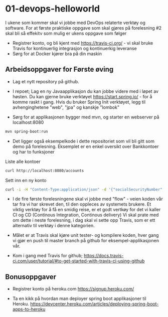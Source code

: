 # 01-devops-helloworld

I ukene som kommer skal vi jobbe med DevOps relaterte verktøy og software. For at første praktiske oppgave som skal gjøres på forelesning #2 skal bli så effekitv som mulig er ukens oppgave som følger

* Registrer konto, og bli kjent med https://travis-ci.org/ - vi skal bruke Travis for kontinuerlig integrasjon og kontinuerkig leveranse
* Sørg for at Docker kjører bra på din maskin  

## Arbeidsoppgaver for Første øving

* Lag et nytt repository på github. 

* I repoet; Lag en ny Javaapplikasjon du kan jobbe videre med i løpet av høsten. Du kan gjerne bruke verktøyet https://start.spring.io/ - 
for å komme raskt i gang. Hvis du bruker Spring Init verktøyet, legg til avhenginghetene "web", "jpa" og kanskje "lombok" 

* Sørg for at applikasjonen bygger med mvn, og starter en webserver på localhost:8080


```sh
mvn spring-boot:run
````

* Det ligger også eksempelkode i dette repositoriet som vil bli gitt som demo på forelesning. Eksemplet er en enkel oversikt over Bankkontoer
og har to funksjoner 

Liste alle kontoer 
```sh
curl http://localhost:8080/accounts

```

Sett inn en ny konto
```sh
curl -i -H "Content-Type:application/json" -d '{"socialSecurityNumber": "1234", "accountNumber": "16231027916"}' http://localhost:8080/accounts

```


* I de fire første forelesningene skal vi jobbe med "flow" - veien koden vår tar fra vi har skrevet den, til den oppleces av systemets brukere.
Et viktig verktøy for å få en smidig reise, er et godt vertkøy for det vi kaller CI og CD (Continous Integration, Continous delivery) 
Vi skal prate med om dette i neste forelesning, i dag skal vi sette opp Travis, som er ett alternativ til verktøy i denne kategorien. 

* Målet er at Travis skal kjøre unit tester- og kompilere koden, hver gang vi gjør en push til master branch på github
for eksempel-applikasjonen vår. 

* Kom i gang med Travis for github; https://docs.travis-ci.com/user/tutorial/#to-get-started-with-travis-ci-using-github

## Bonusoppgaver 

* Registrer konto på heroku.com https://signup.heroku.com/

* Ta en kikk på hvordan man deployer spring boot applikasjoner til Heroku. 
https://devcenter.heroku.com/articles/deploying-spring-boot-apps-to-heroku